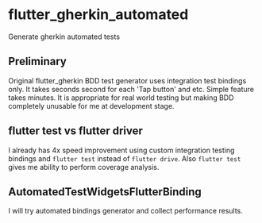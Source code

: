 # flutter_gherkin_automated
Generate gherkin automated tests

## Preliminary
Original flutter_gherkin BDD test generator uses integration test bindings only.
It takes seconds second for each 'Tap button' and etc. Simple feature takes minutes.
It is appropriate for real world testing but making BDD completely unusable for me at development stage.

## flutter test vs flutter driver
I already has 4x speed improvement using custom integration testing bindings and `flutter test` instead of `flutter drive`.
Also `flutter test` gives me ability to perform coverage analysis.

## AutomatedTestWidgetsFlutterBinding
I will try automated bindings generator and collect performance results.
